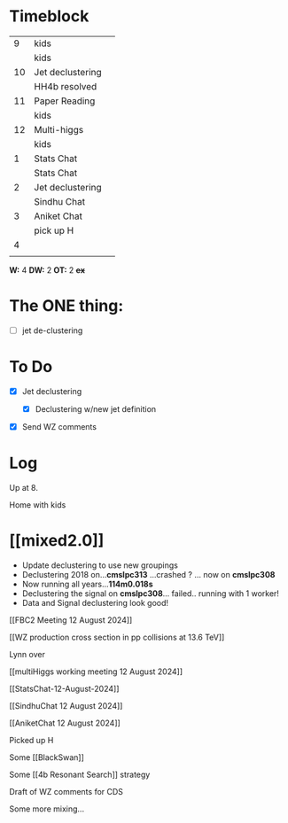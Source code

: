 # Timeblock

|     |                  |     |
| --- | ---------------- | --- |
| 9   | kids             |     |
|     | kids             |     |
| 10  | Jet declustering |     |
|     | HH4b resolved    |     |
| 11  | Paper Reading    |     |
|     | kids             |     |
| 12  | Multi-higgs      |     |
|     | kids             |     |
| 1   | Stats Chat       |     |
|     | Stats Chat       |     |
| 2   | Jet declustering |     |
|     | Sindhu Chat      |     |
| 3   | Aniket Chat      |     |
|     | pick up H        |     |
| 4   |                  |     |
|     |                  |     |

**W:**  4
**DW:** 2
**OT:** 2
 **~~ex~~**

# The ONE thing: 
- [ ] jet de-clustering


# To Do
- [x] Jet declustering
	- [x] Declustering w/new jet definition
- [x] Send WZ comments


# Log

Up at 8. 

Home with kids

# [[mixed2.0]]
- Update declustering to use new groupings
- Declustering  2018 on...**cmslpc313** ...crashed ? ... now on **cmslpc308**
- Now running all years...**114m0.018s**
- Declustering the signal on **cmslpc308**... failed.. running with 1 worker!
- Data and Signal declustering look good!

[[FBC2 Meeting 12 August 2024]]

[[WZ production cross section in pp collisions at 13.6 TeV]]

Lynn over

[[multiHiggs working meeting 12 August 2024]]

[[StatsChat-12-August-2024]]

[[SindhuChat 12 August 2024]]

[[AniketChat 12 August 2024]]

Picked up H

Some [[BlackSwan]]

Some [[4b Resonant Search]] strategy

Draft of WZ comments for CDS

Some more mixing...





